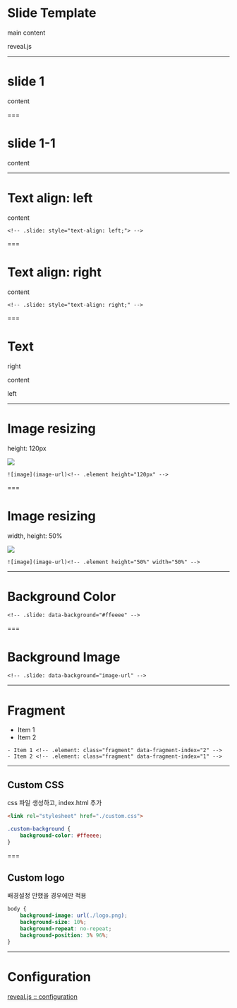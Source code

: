 # Slide Template

main content

reveal.js <!-- .element: style="text-align: right;" -->  

---

# slide 1

content

===

# slide 1-1

content

---

# Text align: left
<!-- .slide: style="text-align: left;" -->  

content

```
<!-- .slide: style="text-align: left;"> -->
```

===

# Text align: right 
<!-- .slide: style="text-align: right;" -->  

content

```
<!-- .slide: style="text-align: right;" -->
```

===

# Text 

right <!-- .element style="text-align: right;" -->

content

left <!-- .element style="text-align: left;" -->

---

# Image resizing

height: 120px

![](https://pilbox.themuse.com/imageNone?url=https%3A%2F%2Fassets.themuse.com%2Fuploaded%2Fattachments%2F14431%3Fv%3DNone&h=367)<!-- .element height="120px" -->

```
![image](image-url)<!-- .element height="120px" -->
```

===

# Image resizing

width, height: 50%

![](https://pilbox.themuse.com/imageNone?url=https%3A%2F%2Fassets.themuse.com%2Fuploaded%2Fattachments%2F14431%3Fv%3DNone&h=367)<!-- .element height="50%" width="50%" -->

```
![image](image-url)<!-- .element height="50%" width="50%" -->
```

---

# Background Color
<!-- .slide: data-background="#ffeeee" -->

```
<!-- .slide: data-background="#ffeeee" -->
```

===

# Background Image
<!-- .slide: data-background="http://freedesignfile.com/upload/2016/12/Beautiful-pink-flowers-HD-picture.jpg" -->

```
<!-- .slide: data-background="image-url" -->
```

---

# Fragment

- Item 1 <!-- .element: class="fragment" data-fragment-index="2" -->
- Item 2 <!-- .element: class="fragment" data-fragment-index="1" -->

```
- Item 1 <!-- .element: class="fragment" data-fragment-index="2" -->
- Item 2 <!-- .element: class="fragment" data-fragment-index="1" -->
```

---

## Custom CSS
<!-- .slide: class="custom-background" -->

css 파일 생성하고, index.html 추가

```html
<link rel="stylesheet" href="./custom.css">
```

```css
.custom-background {
    background-color: #ffeeee;
}
```

===

## Custom logo

배경설정 안했을 경우에만 적용

```css
body {
    background-image: url(./logo.png);
    background-size: 10%;
    background-repeat: no-repeat;
    background-position: 3% 96%;
}
```

---

# Configuration

[reveal.js :: configuration](https://github.com/hakimel/reveal.js/#configuration)
